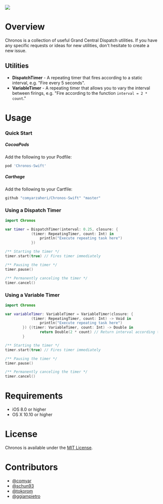 ![](header.png)

# Overview

Chronos is a collection of useful Grand Central Dispatch utilities. If you have any specific requests or ideas for new utilities, don't hesitate to create a new issue.


## Utilities

* **DispatchTimer** - A repeating timer that fires according to a static interval, e.g. "Fire every 5 seconds".
* **VariableTimer** - A repeating timer that allows you to vary the interval between firings, e.g. "Fire according to the function `interval = 2 * count`." 

# Usage 

### Quick Start

##### CocoaPods

Add the following to your Podfile:

```ruby
pod 'Chronos-Swift'
```
##### Carthage 

Add the following to your Cartfile:

```ruby
github "comyarzaheri/Chronos-Swift" "master"
```

### Using a Dispatch Timer

```swift
import Chronos

var timer = DispatchTimer(interval: 0.25, closure: {
            (timer: RepeatingTimer, count: Int) in
                println("Execute repeating task here")
            })

/** Starting the timer */
timer.start(true) // Fires timer immediately

/** Pausing the timer */
timer.pause()

/** Permanently canceling the timer */
timer.cancel()

```

### Using a Variable Timer

```swift
import Chronos

var variableTimer: VariableTimer = VariableTimer(closure: { 
            (timer: RepeatingTimer, count: Int) -> Void in
                println("Execute repeating task here")
        }) {(timer: VariableTimer, count: Int) -> Double in
                return Double(2 * count) // Return interval according to function
        }

/** Starting the timer */
timer.start(true) // Fires timer immediately

/** Pausing the timer */
timer.pause()

/** Permanently canceling the timer */
timer.cancel()

```

# Requirements

* iOS 8.0 or higher
* OS X 10.10 or higher

# License 

Chronos is available under the [MIT License](LICENSE).

# Contributors

* [@comyar](https://github.com/comyar)
* [@schun93](https://github.com/schun93)
* [@tokorom](https://github.com/tokorom)
* [@ggiampietro](https://github.com/ggiampietro)
